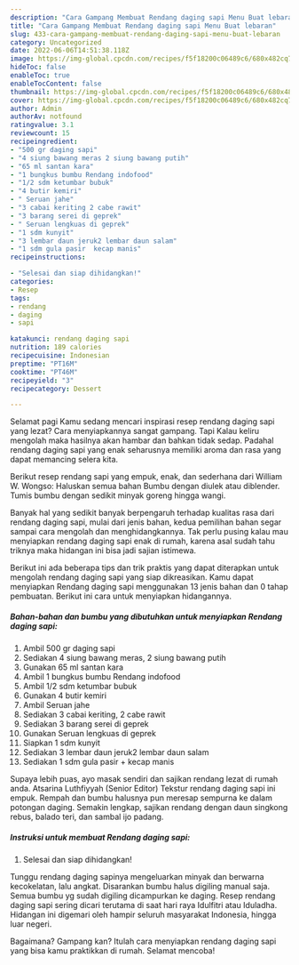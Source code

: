 ```yaml
---
description: "Cara Gampang Membuat Rendang daging sapi Menu Buat lebaran"
title: "Cara Gampang Membuat Rendang daging sapi Menu Buat lebaran"
slug: 433-cara-gampang-membuat-rendang-daging-sapi-menu-buat-lebaran
category: Uncategorized
date: 2022-06-06T14:51:38.118Z
image: https://img-global.cpcdn.com/recipes/f5f18200c06489c6/680x482cq70/rendang-daging-sapi-foto-resep-utama.jpg
hideToc: false
enableToc: true
enableTocContent: false
thumbnail: https://img-global.cpcdn.com/recipes/f5f18200c06489c6/680x482cq70/rendang-daging-sapi-foto-resep-utama.jpg
cover: https://img-global.cpcdn.com/recipes/f5f18200c06489c6/680x482cq70/rendang-daging-sapi-foto-resep-utama.jpg
author: Admin
authorAv: notfound
ratingvalue: 3.1
reviewcount: 15
recipeingredient:
- "500 gr daging sapi"
- "4 siung bawang meras 2 siung bawang putih"
- "65 ml santan kara"
- "1 bungkus bumbu Rendang indofood"
- "1/2 sdm ketumbar bubuk"
- "4 butir kemiri"
- " Seruan jahe"
- "3 cabai keriting 2 cabe rawit"
- "3 barang serei di geprek"
- " Seruan lengkuas di geprek"
- "1 sdm kunyit"
- "3 lembar daun jeruk2 lembar daun salam"
- "1 sdm gula pasir  kecap manis"
recipeinstructions:

- "Selesai dan siap dihidangkan!"
categories:
- Resep
tags:
- rendang
- daging
- sapi

katakunci: rendang daging sapi 
nutrition: 189 calories
recipecuisine: Indonesian
preptime: "PT16M"
cooktime: "PT46M"
recipeyield: "3"
recipecategory: Dessert

---
```



Selamat pagi Kamu sedang mencari inspirasi resep rendang daging sapi yang lezat? Cara menyiapkannya sangat gampang. Tapi Kalau keliru mengolah maka hasilnya akan hambar dan bahkan tidak sedap. Padahal rendang daging sapi yang enak seharusnya memiliki aroma dan rasa yang dapat memancing selera kita.


Berikut resep rendang sapi yang empuk, enak, dan sederhana dari William W. Wongso: Haluskan semua bahan Bumbu dengan diulek atau diblender. Tumis bumbu dengan sedikit minyak goreng hingga wangi.

Banyak hal yang sedikit banyak berpengaruh terhadap kualitas rasa dari rendang daging sapi, mulai dari jenis bahan, kedua pemilihan bahan segar sampai cara mengolah dan menghidangkannya. Tak perlu pusing kalau mau menyiapkan rendang daging sapi enak di rumah, karena asal sudah tahu triknya maka hidangan ini bisa jadi sajian istimewa.


Berikut ini ada beberapa tips dan trik praktis yang dapat diterapkan untuk mengolah rendang daging sapi yang siap dikreasikan. Kamu dapat menyiapkan Rendang daging sapi menggunakan 13 jenis bahan dan 0 tahap pembuatan. Berikut ini cara untuk menyiapkan hidangannya.

<!--inarticleads1-->

##### Bahan-bahan dan bumbu yang dibutuhkan untuk menyiapkan Rendang daging sapi:

1. Ambil 500 gr daging sapi
1. Sediakan 4 siung bawang meras, 2 siung bawang putih
1. Gunakan 65 ml santan kara
1. Ambil 1 bungkus bumbu Rendang indofood
1. Ambil 1/2 sdm ketumbar bubuk
1. Gunakan 4 butir kemiri
1. Ambil  Seruan jahe
1. Sediakan 3 cabai keriting, 2 cabe rawit
1. Sediakan 3 barang serei di geprek
1. Gunakan  Seruan lengkuas di geprek
1. Siapkan 1 sdm kunyit
1. Sediakan 3 lembar daun jeruk2 lembar daun salam
1. Sediakan 1 sdm gula pasir + kecap manis


Supaya lebih puas, ayo masak sendiri dan sajikan rendang lezat di rumah anda. Atsarina Luthfiyyah (Senior Editor) Tekstur rendang daging sapi ini empuk. Rempah dan bumbu halusnya pun meresap sempurna ke dalam potongan daging. Semakin lengkap, sajikan rendang dengan daun singkong rebus, balado teri, dan sambal ijo padang. 

<!--inarticleads2-->

##### Instruksi untuk membuat Rendang daging sapi:


1. Selesai dan siap dihidangkan!

Tunggu rendang daging sapinya mengeluarkan minyak dan berwarna kecokelatan, lalu angkat. Disarankan bumbu halus digiling manual saja. Semua bumbu yg sudah digiling dicampurkan ke daging. Resep rendang daging sapi sering dicari terutama di saat hari raya Idulfitri atau Iduladha. Hidangan ini digemari oleh hampir seluruh masyarakat Indonesia, hingga luar negeri. 

Bagaimana? Gampang kan? Itulah cara menyiapkan rendang daging sapi yang bisa kamu praktikkan di rumah. Selamat mencoba!
